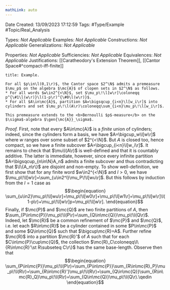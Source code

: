 ```yaml
---
mathLink: auto
---
```


<div class="topSpace"></div>

Date Created: 13/09/2023 17:12:59
Tags: #Type/Example #Topic/Real_Analysis

Types: <i>Not Applicable</i>
Examples: <i>Not Applicable</i>
Constructions: <i>Not Applicable</i>
Generalizations: <i>Not Applicable</i>

Properties: <i>Not Applicable</i>
Sufficiencies: <i>Not Applicable</i>
Equivalences: <i>Not Applicable</i>
Justifications: [[Caratheodory's Extension Theorem]], [[Cantor Space#^compact-iff-finite]]

``` ad-Example
title: Example.

For all $p\in\l(0,1\r)$, the Cantor space $2^\N$ admits a premeasure $\mu_p$ on the algebra $\mc{A}$ of clopen sets in $2^\N$ as follows.
* For all words $w\in2^{<\N}$, set $\mu_p\!\l[w\r]\coloneqq p^{\#1\l(w\r)}\l(1-p\r)^{\#0\l(w\r)}$.
* For all $A\in\mc{A}$, partition $A=\bigsqcup_{i<n}\l[w_i\r]$ into cylinders and set $\mu_p\!\l(A\r)\coloneqq\sum_{i<n}\mu_p\!\l[w_i\r]$.

This premeasure extends to the <b>Bernoulli $p$-measure</b> on the $\sigma$-algebra $\gen{\mc{A}}_\sigma$.

```

<i>Proof.</i> First, note that every $A\in\mc{A}$ is a <i>finite</i> union of cylinders; indeed, since the cylinders form a basis, we have $A=\bigcup_w\l[w\r]$ where $w$ ranges over some subset of $2^{<\N}$. But $A$ is closed too, hence compact, so we have a finite subcover $A=\bigcup_{i<n}\l[w_i\r]$. It remains to check that $\mu\l(A\r)$ is well-defined and that it is countably additive. The latter is immediate, however, since every infinite partition $A=\bigsqcup_{n\in\N}A_n$ admits a finite subcover and thus contradicting that $\l\{A_n\r\}$ are disjoint and non-empty. To show well-definition, we first show that for any finite word $w\in2^{<\N}$ and $l>0$, we have $\mu_p\!\l[w\r]=\sum_{u\in2^l}\mu_P\!\l[wu\r]$. But this follows by induction from the $l=1$ case as
$$\begin{equation}
    \sum_{u\in2}\mu_p\!\l[wu\r]=\mu_p\!\l[w0\r]+\mu_p\!\l[w1\r]=\mu_p\!\l[w\r]\l(1-p\r)+\mu_p\!\l[w\r]p=\mu_p\!\l[w\r].
\end{equation}$$
Finally, if $\mc{P}$ and $\mc{Q}$ are two finite partitions of $A$, then $\sum_{P\in\mc{P}}\mu_p\!\l(P\r)=\sum_{Q\in\mc{Q}}\mu_p\!\l(Q\r)$. Indeed, let $\mc{R}$ be a common refinement of $\mc{P}$ and $\mc{Q}$, i.e. let each $R\in\mc{R}$ be a cylinder contained in some $P\in\mc{P}$ and some $Q\in\mc{Q}$ such that $\bigcup\mc{R}=A$. Further refine $\mc{R}$ into a partition $\mc{R}'$ of $A$ such that for each $C\in\mc{P}\cup\mc{Q}$, the collection $\mc{R}_C\coloneqq\l\{R\in\mc{R}'\st R\subseteq C\r\}$ has the same base-length. Observe then that
$$\begin{equation}
    \sum_{P\in\mc{P}}\mu_p\!\l(P\r)=\sum_{P\in\mc{P}}\sum_{R\in\mc{R}_P}\mu_p\!\l(R\r)=\sum_{R\in\mc{R}'}\mu_p\!\l(R\r)=\sum_{Q\in\mc{Q}}\sum_{R\in\mc{R}_Q}\mu_p\!\l(R\r)=\sum_{Q\in\mc{Q}}\mu_p\!\l(Q\r).\qedin
\end{equation}$$
